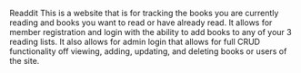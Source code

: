 Readdit 
This is a website that is for tracking
the books you are currently reading and
books you want to read or have already
read. It allows for member registration
and login with the ability to add books
to any of your 3 reading lists. 
It also allows for admin login that
allows for full CRUD functionality off
viewing, adding, updating, and 
deleting books or users of the site. 
